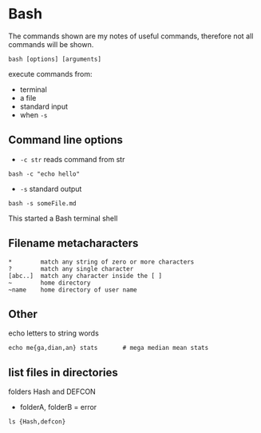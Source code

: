
# Bash

The commands shown are my notes of useful commands, therefore not all commands will be shown.


`bash [options] [arguments]`

execute commands from:
- terminal 
- a file
- standard input
- when `-s` 

## Command line options

- `-c str` reads command from  str

```
bash -c "echo hello"
```

- `-s` standard output

```
bash -s someFile.md
```
This started a Bash terminal shell


## Filename metacharacters

```
*        match any string of zero or more characters
?        match any single character
[abc..]  match any character inside the [ ]
~        home directory
~name    home directory of user name
```

## Other

echo letters to string words

```
echo me{ga,dian,an} stats       # mega median mean stats
```

## list files in directories

folders Hash and DEFCON
- folderA, folderB = error

```
ls {Hash,defcon}   
```